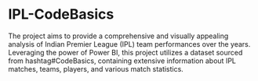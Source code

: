 # IPL-CodeBasics
The project aims to provide a comprehensive and visually appealing analysis of Indian Premier League (IPL) team performances over the years. Leveraging the power of Power BI, this project utilizes a dataset sourced from hashtag#CodeBasics, containing extensive information about IPL matches, teams, players, and various match statistics.
